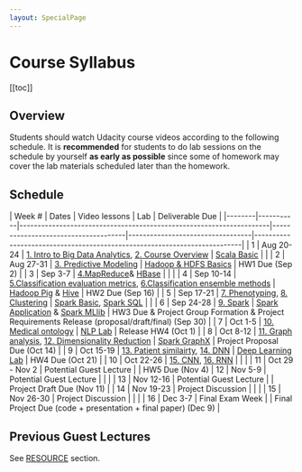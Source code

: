```yaml
---
layout: SpecialPage
---
```

# Course Syllabus

[[toc]]

## Overview

<!--Both on-campus and OMS student should watch  Udacity course videos. On-campus student should watch video before class. Deliverable due dates apply to both OMS and on-campus student.-->
Students should watch Udacity course videos according to the following schedule. It is **recommended** for students to do lab sessions on the schedule by yourself **as early as possible** since some of homework may cover the lab materials scheduled later than the homework.

## Schedule

<!-- **Guest lecture by Noemie Elhadad (Columbia)**   -->

| Week # | Dates     |  Video lessons                       | Lab                              | Deliverable Due                                                          | 
|--------|-----------|---------------------------------------------------------------------|-------------------------------------|----------------------------------|--------------------------------------------------------------------------| 
| 1      | Aug 20-24  |  [1. Intro to Big Data Analytics](https://www.udacity.com/course/viewer#!/c-ud758/l-6311012028), [2. Course Overview](https://www.udacity.com/course/viewer#!/c-ud758/l-5046828066)     |  [Scala Basic](/spark/scala-basic.html)                      |                                                                          | 
| 2      | Aug 27-31 |  [3. Predictive Modeling](https://www.udacity.com/course/viewer#!/c-ud758/l-5484251492)              |   [Hadoop & HDFS Basics](/hadoop/hdfs-basic.html)                               |    HW1 Due (Sep 2)                                                                       | 
| 3      | Sep 3-7 |  [4.MapReduce](https://www.udacity.com/course/viewer#!/c-ud758/l-6298155413)& [HBase](/hadoop/hadoop-hbase.html)                  |                                  |                                                           | 
| 4      | Sep 10-14 |  [5.Classification evaluation metrics](https://www.udacity.com/course/viewer#!/c-ud758/l-5505090946), [6.Classification ensemble methods](https://www.udacity.com/course/viewer#!/c-ud758/l-5615268587) |   [Hadoop Pig](/hadoop/hadoop-pig.html) & [Hive](/hadoop/hadoop-hive.html)                               |   HW2 Due (Sep 16)                                                                        | 
| 5      | Sep 17-21  |  [7. Phenotyping](https://www.udacity.com/course/viewer#!/c-ud758/l-6363218753), [8. Clustering](https://www.udacity.com/course/viewer#!/c-ud758/l-6343118554)                      |  [Spark Basic](/spark/spark-basic.html), [Spark SQL](/spark/spark-sql.html)                                |                                                                          | 
| 6      | Sep 24-28 |  [9. Spark](https://www.udacity.com/course/viewer#!/c-ud758/l-6376189383/m-6861062716)                            |   [Spark Application](/spark/spark-application.html) & [Spark MLlib](/spark/spark-mllib.html)                               |    HW3 Due & Project Group Formation & Project Requirements Release (proposal/draft/final) (Sep 30)                                                                      | 
| 7      | Oct 1-5 |  [10. Medical ontology](https://www.udacity.com/course/viewer#!/c-ud758/l-6370309670)                 |  [NLP Lab](/nlp/solr.html)                                |                                          Release HW4 (Oct 1)                                | 
| 8      | Oct 8-12 |  [11. Graph analysis](https://www.udacity.com/course/viewer#!/c-ud758/l-6374209610/m-6842807731), [12. Dimensionality Reduction](https://www.udacity.com/course/viewer#!/c-ud758/l-6334098665)                  | [Spark GraphX](/spark/spark-graphx.html)                                 |   Project Proposal Due (Oct 14)                                                                        | 
| 9      | Oct 15-19  |  [13. Patient similairty](https://www.udacity.com/course/viewer#!/c-ud758/l-6375269344/m-6857168643), [14. DNN](http://sunlab.org/teaching/cse6250/fall2018/dl/dl-fnn.html#artificial-neural-networks)        |   [Deep Learning Lab](/dl/dl-setup.html)                               |       HW4 Due (Oct 21)                                                                   | 
| 10     | Oct 22-26 |   [15. CNN](http://sunlab.org/teaching/cse6250/fall2018/dl/dl-cnn.html), [16. RNN](http://sunlab.org/teaching/cse6250/fall2018/dl/dl-rnn.html#recurrent-neural-networks-2)               | |                                                                          | 
| 11     | Oct 29 - Nov 2 |   Potential Guest Lecture                                    |                                  |                                                                           HW5 Due (Nov 4)
| 12     | Nov 5-9 |  Potential Guest Lecture                                                 |                                     |                                   | 
| 13     | Nov 12-16 |  Potential Guest Lecture                                    |                                  |                                                Project Draft Due (Nov 11)                          | 
| 14     | Nov 19-23 |  Project Discussion                                    |                                  |                                                                          | 
| 15     | Nov 26-30 |  Project Discussion                                     |                                  |                                                                          | 
| 16     | Dec 3-7 |   Final Exam Week                                    |                                  | Final Project Due (code + presentation + final paper) (Dec 9) | 

 <!-- **Guest lecture by Noemie Elhadad (Columbia)** -->
 
 <!--| Week # | Dates     | In-class lesson                                                     | Video lessons                       | Lab                              | Deliverable Due                                                          | 
|--------|-----------|---------------------------------------------------------------------|-------------------------------------|----------------------------------|--------------------------------------------------------------------------| 
| 1      | 8/21/2018  | Intro to the BDH class                                              | [1. Intro to Big Data Analytics](https://www.udacity.com/course/viewer#!/c-ud758/l-6311012028)      |                                  |                                                                          | 
| 1      | 8/23/2018 | Sunlab's research by Jimeng Sun                                     | [2. Course Overview](https://www.udacity.com/course/viewer#!/c-ud758/l-5046828066)                  | [Scala Basic](/spark/scala-basic.html)                      |                                                                          | 
| 2      | 8/28/2018 | Deep learning for healthcare by Edward Choi                         | [3. Predictive Modeling](https://www.udacity.com/course/viewer#!/c-ud758/l-5484251492)              |                                  |                                                                          | 
| 2      | 8/30/2018 | **Guest lecture by Mark Braunstein**                                    |                                     |                                  |  HW1 (9/2/2018)                                                                        |
| 3      | 9/4/2018 | Deep learning for healthcare by Edward Choi - Cont.                 | [4.MapReduce](https://www.udacity.com/course/viewer#!/c-ud758/l-6298155413)& [HBase](/hadoop/hadoop-hbase.html)                  |                                  |                                                           | 
| 3      | 9/6/2018 |                                                                     |                                     | [Hadoop & HDFS Basics](/hadoop/hdfs-basic.html)             |                                                                          | 
| 4      | 9/11/2018 | **Guest lecture by Chunhua Wen (Columbia)**                             | [5.Classification evaluation metrics](https://www.udacity.com/course/viewer#!/c-ud758/l-5505090946) |                                  |                                                                          | 
| 4      | 9/13/2018  |                                                                     | [6.Classification ensemble methods](https://www.udacity.com/course/viewer#!/c-ud758/l-5615268587)   | [Hadoop Pig](/hadoop/hadoop-pig.html) & [Hive](/hadoop/hadoop-hive.html)                |                                                                          | 
| 5      | 9/18/2018  | **Guest lecture by Jon Duke**                                           | [7. Phenotyping](https://www.udacity.com/course/viewer#!/c-ud758/l-6363218753)                      |                                  |                                                                          | 
| 5      | 9/20/2018  |                                                                     | [8. Clustering](https://www.udacity.com/course/viewer#!/c-ud758/l-6343118554)                       | "[Spark Basic](/spark/spark-basic.html), [Spark SQL](/spark/spark-sql.html) "         | HW2 (9/23/2018)                                                          | 
| 6      | 9/25/2018 | **Guest lecture by Rachel Patzer (Emory)**                              | [9. Spark](https://www.udacity.com/course/viewer#!/c-ud758/l-6376189383/m-6861062716)                            |                                  |                                                                          | 
| 6      | 9/27/2018 |                                                                     |                                     | [Spark Application](/spark/spark-application.html) & [Spark MLlib](/spark/spark-mllib.html)  |  Project Group Formation (9/30/2018)                                                                        | 
| 7      | 10/2/2018 | Computational phenotyping with tensor factorization by Kimis Perros (I)     | [10. Medical ontology](https://www.udacity.com/course/viewer#!/c-ud758/l-6370309670)                 |                                  |                                                                          | 
| 7      | 10/4/2018 |  |                                     |  [NLP Lab by Charity Hilton](/nlp/solr.html)      | HW3 (10/7/2018)                                                          | 
| 8      | 10/9/2018 | **Guest lecture by David Page (UW Madison)**                            | [11. Graph analysis](https://www.udacity.com/course/viewer#!/c-ud758/l-6374209610/m-6842807731)                  |                                  |                                                                          | 
| 8      | 10/11/2018  |                                                                     |                                     | [Spark GraphX](/spark/spark-graphx.html)                     |  Project Proposal (10/14/2018)                                       | 
| 9      | 10/16/2018  | **Guest lecture by Jim Rehg**                                           | [12. Dimensionality Reduction](https://www.udacity.com/course/viewer#!/c-ud758/l-6334098665)        |                                  |                                                                          | 
| 9      | 10/18/2018  |                                                                     |                                     | [Deep Learning Lab](/dl/dl-setup.html)  |                                             | 
| 10     | 10/23/2018 |                                                                | [13. Patient similairty](https://www.udacity.com/course/viewer#!/c-ud758/l-6375269344/m-6857168643)              | [Deep Learning Lab by Sungtae An - Cont.](/dl/dl-setup.html)    |                                                                          | 
| 10     | 10/25/2018 |                                                                     | [14. DNN]                                   |         | HW4 (10/28/2018)                                                          | 
| 11     | 10/30/2018 |                                                         | [15. CNN]                                    |                                  |                                                                          | 
| 11     | 11/1/2018 |                                                         | [16. RNN]                                    |                                  | | 
| 12     | 11/6/2018 | Project Discussion                                                  |                                     |                                  | | 
| 12     | 11/8/2018 | Project Discussion                                                  |                                     |                                  | Project Draft (11/11/2018)                                                 | 
| 13     | 11/13/2018  | Computational phenotyping with tensor factorization by Kimis Perros - Cont.   |                                     |                                  |                                                                          | 
| 13     | 11/15/2018  | **Guest lecture by Greg Cooper (UPitt)**                                |                                     |                                  |  HW5 (11/17/2018)                                        | 
| 14     | 11/20/2018 | **Guest**                                                               |                                     |                                  |                                                                          | 
| 14     | 11/22/2018 | **Guest lecture: S. Joshua Swamidass (Wash U.)**                        |                                     |                                  |                                                                          | 
| 15     | 11/27/2018 |                                                                |                                     |                                  |                                                                          | 
| 15     | 11/29/2018 | **Guest lecture by Walter 'Buzz' Stewart (Sutter Health)**    |                                     |                                  |                                                                          | 
| 16     | 12/4/2018 |                                                                |                                     |                                  |                                                                          | 
| 16     | 12/6/2018 |                                                                     |                                     |                                  | Final Project with code, presentation, and the final paper (12/9/2018) | 
-->

## Previous Guest Lectures

See [RESOURCE](/resource.html) section.
